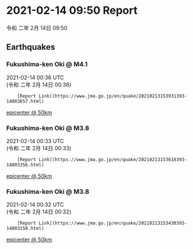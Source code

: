 # 2021-02-14 09:50 Report
令和 二年 2月 14日 09:50

## Earthquakes
### Fukushima-ken Oki @ M4.1
2021-02-14 00:36 UTC  
        (令和 二年 2月 14日 00:36)
  
        [Report Link](https://www.jma.go.jp/en/quake/20210213153931393-14003657.html)  
[epicenter @ 50km](https://www.google.com/maps/place/37°36'00%22+141°30'00%22/@37.6,141.5,17z/data=!3m1!4b1!4m5!3m4!1s0x0:0x0!8m2!3d37.6!4d141.5)
### Fukushima-ken Oki @ M3.8
2021-02-14 00:33 UTC  
        (令和 二年 2月 14日 00:33)
  
        [Report Link](https://www.jma.go.jp/en/quake/20210213153618393-14003356.html)  
[epicenter @ 50km](https://www.google.com/maps/place/37°36'00%22+141°42'00%22/@37.6,141.7,17z/data=!3m1!4b1!4m5!3m4!1s0x0:0x0!8m2!3d37.6!4d141.7)
### Fukushima-ken Oki @ M3.8
2021-02-14 00:32 UTC  
        (令和 二年 2月 14日 00:32)
  
        [Report Link](https://www.jma.go.jp/en/quake/20210213153430393-14003158.html)  
[epicenter @ 50km](https://www.google.com/maps/place/37°36'00%22+141°36'00%22/@37.6,141.6,17z/data=!3m1!4b1!4m5!3m4!1s0x0:0x0!8m2!3d37.6!4d141.6)